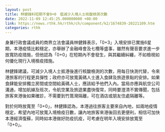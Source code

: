 ```yaml
---
layout: post
title: 林健鋒料短期不會0+0　倡減少入境人士核酸檢測次數
date: 2022-11-09 12:45:25.000000000 +08:00
link: https://news.rthk.hk/rthk/ch/component/k2/1674839-20221109.htm
categories: rthk
---
```


身兼行政會議成員的商界立法會議員林健鋒表示，「0+3」入境安排已實施6星期，本港疫情比較穩定，亦舉辦了金融峰會及七欖等盛事，雖然有聲音要求進一步放寬防疫措施，但他認為「0+0」在短期內不會發生，與其繼續糾纏，不如檢視如何優化現行入境檢疫措施。

林健鋒建議，可減少入境人士抵港後進行核酸檢測的次數，用每日快測代替，令來港旅客的行程更具彈性；政府亦可放寬黃碼人士進入食肆及旅遊景點的安排。如果食肆能安排獨立房間或空間給黃碼人士，應該給予他們入內。當局亦應與航空公司溝通，增加航線及班次，令航空業及旅遊業盡快復常，同時要澄清不實傳聞，包括旅客來港後如果確診，不需要到竹篙灣隔離，可在酒店或朋友住處隔離等。

對於何時放寬至「0+0」，林健鋒認為，本港過往旅客主要來自內地，如兩地疫情穩定，希望內地可放寬入境檢疫日數，讓內地旅客來港後回去更便利，相信可加快本港經濟復蘇，同時如本港做好防疫抗疫，可考慮在明年入境安排放寬至「0+0」。
